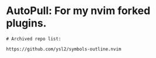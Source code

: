 # AutoPull: For my nvim forked plugins.

```
# Archived repo list:

https://github.com/ysl2/symbols-outline.nvim
```
